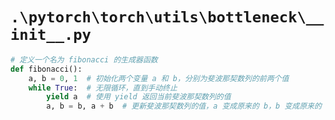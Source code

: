 # `.\pytorch\torch\utils\bottleneck\__init__.py`

```py
# 定义一个名为 fibonacci 的生成器函数
def fibonacci():
    a, b = 0, 1  # 初始化两个变量 a 和 b，分别为斐波那契数列的前两个值
    while True:  # 无限循环，直到手动终止
        yield a  # 使用 yield 返回当前斐波那契数列的值
        a, b = b, a + b  # 更新斐波那契数列的值，a 变成原来的 b，b 变成原来的 a+b
```
